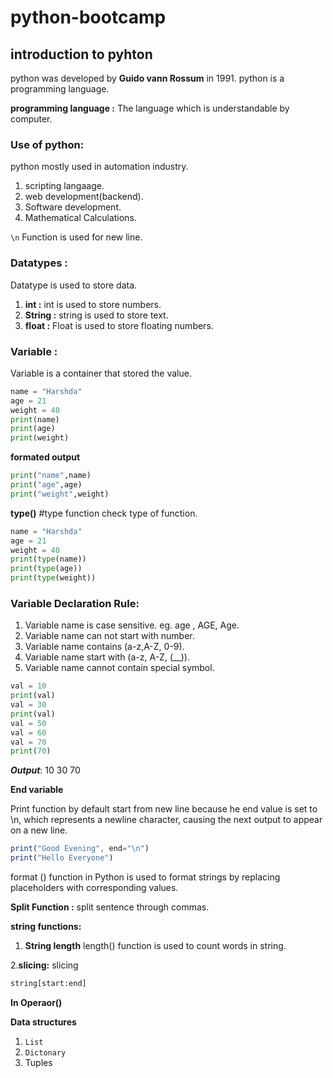 # python-bootcamp

## introduction to pyhton
 python was developed by **Guido vann Rossum** in 1991. python is a programming language.

 **programming language :** The language which is understandable by computer.

 ### Use of python:
  python mostly used in automation industry.
  
  1. scripting langaage.
  2. web development(backend).
  3. Software development.
  4. Mathematical Calculations.

``\n`` Function is used for new  line.

### Datatypes :
Datatype is used to store data.

1. **int :** int is used to store numbers.
2. **String :** string is used to store text.
3. **float :** Float is used to store floating numbers.

### Variable :
Variable is a container that stored the value.

```py
name = "Harshda"
age = 21
weight = 40
print(name)
print(age)
print(weight)
```

**formated output**
```py
print("name",name)
print("age",age)
print("weight",weight)
```
**type()** #type function check type of function.

```py
name = "Harshda"
age = 21
weight = 40
print(type(name))
print(type(age))
print(type(weight))
```
### Variable Declaration Rule:
1. Variable name is case sensitive.
eg. age , AGE, Age. 
2. Variable name can not start with number.
3. Variable name contains (a-z,A-Z, 0-9).
4. Variable name start with (a-z, A-Z, (__)).
5. Variable name cannot contain special symbol.

```py
val = 10
print(val)
val = 30
print(val)
val = 50
val = 60
val = 70
print(70)
```

***Output***: 10 30 70

**End variable** 

Print function by default start from new line because he end value is set to \n, which represents a newline character, causing the next output to appear on a new line.

```js
print("Good Evening", end="\n")
print("Hello Everyone")
```

format () function in Python is used to format strings by replacing placeholders with corresponding values.


**Split Function :**
split sentence through commas.

**string functions:**
1. **String length** length() function is used to count words in string.

2.**slicing:** slicing 
```py
string[start:end]
```

**In Operaor()**


**Data structures**

1. `List`
2.  `Dictonary`
3. Tuples


